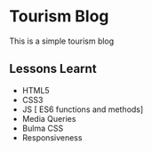 # Tourism Blog
This is a simple tourism blog


## Lessons Learnt
* HTML5
* CSS3
* JS [ ES6 functions and methods]
* Media Queries
* Bulma CSS
* Responsiveness
